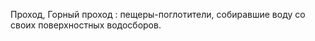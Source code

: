 ---
---

Проход, Горный проход
: пещеры-поглотители, собиравшие воду со своих поверхностных водосборов.

